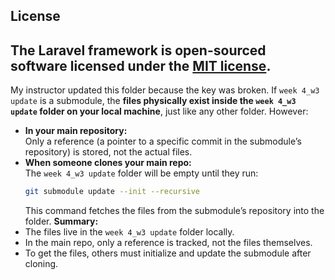 ## License
The Laravel framework is open-sourced software licensed under the [MIT license](https://opensource.org/licenses/MIT).
------
My instructor updated this folder because the key was broken.
If `week 4_w3 update` is a submodule, the **files physically exist inside the `week 4_w3 update` folder on your local machine**, just like any other folder. However:
- **In your main repository:**  
  Only a reference (a pointer to a specific commit in the submodule’s repository) is stored, not the actual files.
- **When someone clones your main repo:**  
  The `week 4_w3 update` folder will be empty until they run:
  ```bash
  git submodule update --init --recursive
  ```
  This command fetches the files from the submodule’s repository into the folder.
**Summary:**  
- The files live in the `week 4_w3 update` folder locally.
- In the main repo, only a reference is tracked, not the files themselves.
- To get the files, others must initialize and update the submodule after cloning.